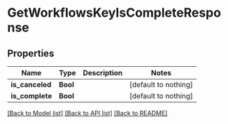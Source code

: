 # GetWorkflowsKeyIsCompleteResponse


## Properties
Name | Type | Description | Notes
------------ | ------------- | ------------- | -------------
**is_canceled** | **Bool** |  | [default to nothing]
**is_complete** | **Bool** |  | [default to nothing]


[[Back to Model list]](../README.md#models) [[Back to API list]](../README.md#api-endpoints) [[Back to README]](../README.md)


